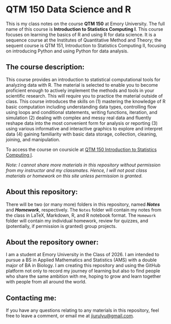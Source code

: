 # QTM 150 Data Science and R
This is my class notes on the course **QTM 150** at Emory University. The full name of this course is **Introduction to Statistics Computing I**. This course focuses on learning the basics of R and using R for data science. It is a sequence course at the Institutes of Quantitative Method and Theory; the sequent course is QTM 151, Introduction to Statistics Computing II, focusing on introducing Python and using Python for data analysis.  

## The course description: 
This course provides an introduction to statistical computational tools for analyzing data with R. The material is selected to enable you to become proficient enough to actively implement the methods and tools in your scientific research. This will require you to practice the material outside of class. This course introduces the skills on (1) mastering the knowledge of R basic computation including understanding data types, controlling flow using loops and conditional statements, writing functions, iteration, and simulation (2) dealing with complex and messy real data and fluently reshape data into the most convenient form for analysis or reporting (3) using various informative and interactive graphics to explore and interpret data (4) gaining familiarity with basic data storage, collection, cleaning, joining, and manipulation.

To access the course on coursicle at [QTM 150 Introduction to Statistics Computing I](https://www.coursicle.com/emory/courses/QTM/150/). 

*Note: I cannot share more materials in this repository without permission from my instructor and my classmates. Hence, I will not post class materials or homework on this site unless permission is granted.*

## About this repository: 
There will be two (or many more) folders in this repository, named ***Notes*** and ***Homework***, respectively. The `Notes` folder will contain my notes from the class in LaTeX, Markdown, R, and R notebook format. The `Homework` folder will contain my individual homework, review for quizzes, and (potentially, if permission is granted) group projects. 

## About the repository owner:

I am a student at Emory University in the Class of 2026. I am intended to pursue a BS in Applied Mathematics and Statistics (AMS) with a double major of BA in Biology. I am creating this repository and using the GitHub platform not only to record my journey of learning but also to find people who share the same ambition with me, hoping to grow and learn together with people from all around the world. 

## Contacting me:
If you have any questions relating to any materials in this repository, feel free to leave a comment, or email me at <jiurulyu@gmail.com>.
